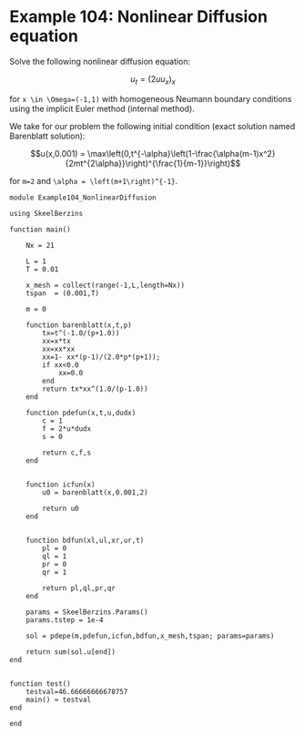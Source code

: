 # Example 104: Nonlinear Diffusion equation

Solve the following nonlinear diffusion equation:
```math
u_t  = (2uu_x)_{x}
```
for ``x \in \Omega=(-1,1)`` with homogeneous Neumann boundary conditions using the implicit Euler method (internal method).

We take for our problem the following initial condition (exact solution named Barenblatt solution):
```math
u(x,0.001) = \max\left(0,t^{-\alpha}\left(1-\frac{\alpha(m-1)x^2}{2mt^{2\alpha}}\right)^{\frac{1}{m-1}}\right)
```
for ``m=2`` and ``\alpha = \left(m+1\right)^{-1}``.

```
module Example104_NonlinearDiffusion

using SkeelBerzins

function main()

	Nx = 21

	L = 1
	T = 0.01

	x_mesh = collect(range(-1,L,length=Nx))
	tspan  = (0.001,T)

	m = 0

	function barenblatt(x,t,p)
		tx=t^(-1.0/(p+1.0))
		xx=x*tx
		xx=xx*xx
		xx=1- xx*(p-1)/(2.0*p*(p+1));
		if xx<0.0
			xx=0.0
		end
		return tx*xx^(1.0/(p-1.0))
	end

	function pdefun(x,t,u,dudx)
		c = 1
		f = 2*u*dudx
		s = 0
		
		return c,f,s
	end


	function icfun(x)
		u0 = barenblatt(x,0.001,2)
		
		return u0
	end


	function bdfun(xl,ul,xr,ur,t)
		pl = 0
		ql = 1
		pr = 0
		qr = 1

		return pl,ql,pr,qr
	end

	params = SkeelBerzins.Params()
	params.tstep = 1e-4

	sol = pdepe(m,pdefun,icfun,bdfun,x_mesh,tspan; params=params)

	return sum(sol.u[end])
end


function test()
    testval=46.66666666678757
    main() ≈ testval
end

end
```
